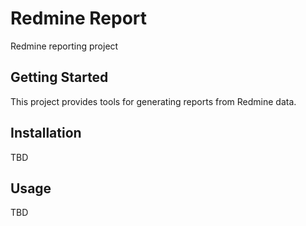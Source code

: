 # Redmine Report

Redmine reporting project

## Getting Started

This project provides tools for generating reports from Redmine data.

## Installation

TBD

## Usage

TBD
